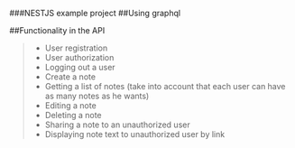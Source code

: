 ###NESTJS example project
##Using graphql

##Functionality in the API
>- User registration <br>
>- User authorization <br>
>- Logging out a user <br>
>- Create a note <br>
>- Getting a list of notes (take into account that each user can have as many notes as he wants) <br>
>- Editing a note <br>
>- Deleting a note <br>
>- Sharing a note to an unauthorized user <br>
>- Displaying note text to unauthorized user by link
